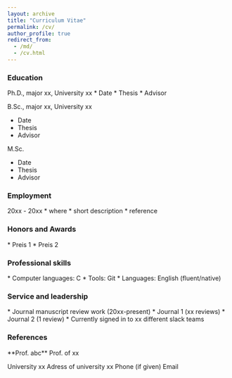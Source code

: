 ```yaml
---
layout: archive
title: "Curriculum Vitae"
permalink: /cv/
author_profile: true
redirect_from: 
  - /md/
  - /cv.html
---
```


<h3> <i class="si si-googlescholar"></i> Education</h3> 
Ph.D., major xx, University xx
  * Date
  * Thesis
  * Advisor

B.Sc., major xx, University xx
  * Date
  * Thesis
  * Advisor

M.Sc.
  * Date
  * Thesis
  * Advisor

<h3> <i class="si si-googlesearchconsole"></i> Employment</h3> 
20xx - 20xx
  * where
  * short description
  * reference

<h3> <i class="si si-spreaker"></i> Honors and Awards</h3> 
* Preis 1
* Preis 2

<h3> <i class="si si-semaphoreci"></i> Professional skills</h3> 
* Computer languages: C
* Tools: Git
* Languages: English (fluent/native)


<h3> <i class="si si-riotgames"></i> Service and leadership</h3> 
* Journal manuscript review work (20xx-present)
  * Journal 1 (xx reviews)
  * Journal 2 (1 review)
* Currently signed in to xx different slack teams


<h3> <i class="si si-riotgames"></i> References</h3> 
**Prof. abc**
Prof. of xx

University xx
Adress of university xx
Phone (if given)
Email
 
